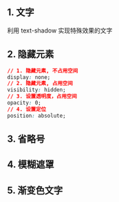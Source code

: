 ## 1. 文字

利用 text-shadow 实现特殊效果的文字
<preview path="./examples/text.vue" title="文字"  description="发光字体、立体感文字"></preview>

## 2. 隐藏元素

```css
// 1. 隐藏元素, 不占用空间
display: none;
// 2. 隐藏元素, 占用空间
visibility: hidden;
// 3. 设置透明度，占用空间
opacity: 0;
// 4. 设置定位
position: absolute;
```
## 3. 省略号

<preview path="./examples/EllipsisText.vue" title="文字省略"  description="文字过长，用省略号表示"></preview>

## 4. 模糊遮罩

<preview path="./examples/blurMask.vue" title="模糊遮罩"  description=""></preview>

## 5. 渐变色文字

<preview path="./examples/GradientText.vue" title="渐变色文字"  description="渐变色文字"></preview>

